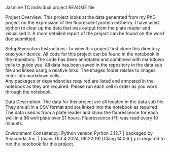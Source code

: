 Jasmine TC individual project README file 

Project Overview: This project looks at the data generated from my PhD project
on the expression of the fluorescent protein mCherry. I have used python to clear up the data that was output from the plate reader and visualised it. 
A more detailed report of the project can be found on the word doc submitted. 

Setup/Execution  Instructions: To view this project first clone this directory onto your device. 
All code for this project can be found in the notebook in the repository. 
The code has been annotated and combined with markdown cells to guide you. 
All data has been saved in the repository in the data sub file and linked using
a relative links. The images folder relates to images enter into markdown
cells.  
Any packages or dependencies required are listed and annoated in the notebook 
as they are required. Please run each cell in order as you work through the notebook. 

Data Description: The data for this project are all located in the data sub file.
They are all in a CSV format and are linked into the notebook as required. 
The data used is from a plate reader and show the fluorescence for each well
 in a 96 well plate over 21 hours. Fluorescence (FI) was read every 10 minuets. 

Environment Consistency: Python version Python 3.12.7
| packaged by Anaconda, Inc. | (main, Oct  4 2024, 08:22:19) [Clang 14.0.6 ]
y is required to run the notebook for this project. 



